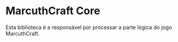# MarcuthCraft Core

Esta biblioteca é a responsável por processar a parte lógica do jogo MarcuthCraft.